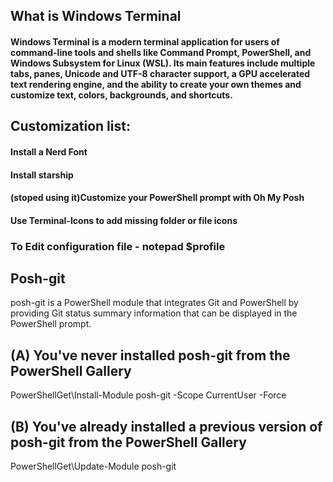 ## What is Windows Terminal
#### Windows Terminal is a modern terminal application for users of command-line tools and shells like Command Prompt, PowerShell, and Windows Subsystem for Linux (WSL). Its main features include multiple tabs, panes, Unicode and UTF-8 character support, a GPU accelerated text rendering engine, and the ability to create your own themes and customize text, colors, backgrounds, and shortcuts.


## Customization list:
#### Install a Nerd Font
#### Install starship
#### (stoped using it)Customize your PowerShell prompt with Oh My Posh
#### Use Terminal-Icons to add missing folder or file icons


### To Edit configuration file - notepad $profile


## Posh-git
posh-git is a PowerShell module that integrates Git and PowerShell by providing Git status summary information that can be displayed in the PowerShell prompt.

## (A) You've never installed posh-git from the PowerShell Gallery
PowerShellGet\Install-Module posh-git -Scope CurrentUser -Force

## (B) You've already installed a previous version of posh-git from the PowerShell Gallery
PowerShellGet\Update-Module posh-git


